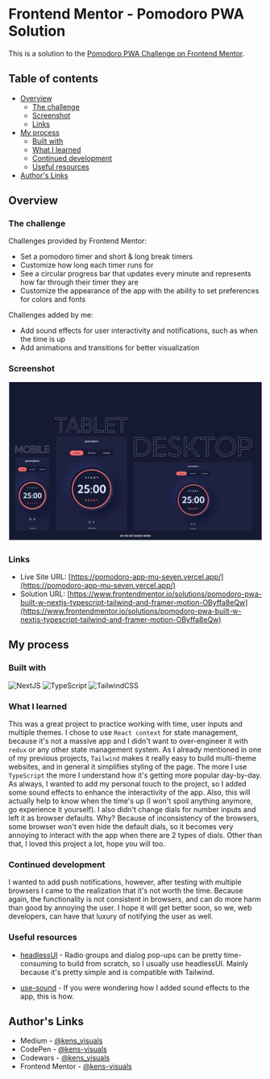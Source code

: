 # Frontend Mentor - Pomodoro PWA Solution

This is a solution to the [Pomodoro PWA Challenge on Frontend Mentor](https://www.frontendmentor.io/challenges/pomodoro-app-KBFnycJ6G).

## Table of contents

- [Overview](#overview)
  - [The challenge](#the-challenge)
  - [Screenshot](#screenshot)
  - [Links](#links)
- [My process](#my-process)
  - [Built with](#built-with)
  - [What I learned](#what-i-learned)
  - [Continued development](#continued-development)
  - [Useful resources](#useful-resources)
- [Author's Links](#authors-links)

## Overview

### The challenge

Challenges provided by Frontend Mentor:

- Set a pomodoro timer and short & long break timers
- Customize how long each timer runs for
- See a circular progress bar that updates every minute and represents how far through their timer they are
- Customize the appearance of the app with the ability to set preferences for colors and fonts

Challenges added by me:

- Add sound effects for user interactivity and notifications, such as when the time is up
- Add animations and transitions for better visualization

### Screenshot

![screenshot](./screenshot.png)

### Links

- Live Site URL: [https://pomodoro-app-mu-seven.vercel.app/](https://pomodoro-app-mu-seven.vercel.app/)
- Solution URL: [https://www.frontendmentor.io/solutions/pomodoro-pwa-built-w-nextjs-typescript-tailwind-and-framer-motion-OByffa8eQw](https://www.frontendmentor.io/solutions/pomodoro-pwa-built-w-nextjs-typescript-tailwind-and-framer-motion-OByffa8eQw)

## My process

### Built with

![NextJS](https://img.shields.io/badge/next.js-000000?style=for-the-badge&logo=nextdotjs&logoColor=white) ![TypeScript](https://img.shields.io/badge/TypeScript-007ACC?style=for-the-badge&logo=typescript&logoColor=white) ![TailwindCSS](https://img.shields.io/badge/Tailwind_CSS-38B2AC?style=for-the-badge&logo=tailwind-css&logoColor=white)

### What I learned

This was a great project to practice working with time, user inputs and multiple themes. I chose to use `React context` for state management, because it's not a massive app and I didn't want to over-engineer it with `redux` or any other state management system. As I already mentioned in one of my previous projects, `Tailwind` makes it really easy to build multi-theme websites, and in general it simplifies styling of the page. The more I use `TypeScript` the more I understand how it's getting more popular day-by-day. As always, I wanted to add my personal touch to the project, so I added some sound effects to enhance the interactivity of the app. Also, this will actually help to know when the time's up (I won't spoil anything anymore, go experience it yourself). I also didn't change dials for number inputs and left it as browser defaults. Why? Because of inconsistency of the browsers, some browser won't even hide the default dials, so it becomes very annoying to interact with the app when there are 2 types of dials. Other than that, I loved this project a lot, hope you will too.

### Continued development

I wanted to add push notifications, however, after testing with multiple browsers I came to the realization that it's not worth the time. Because again, the functionality is not consistent in browsers, and can do more harm than good by annoying the user. I hope it will get better soon, so we, web developers, can have that luxury of notifying the user as well.

### Useful resources

- [headlessUI](https://headlessui.com/) - Radio groups and dialog pop-ups can be pretty time-consuming to build from scratch, so I usually use headlessUI. Mainly because it's pretty simple and is compatible with Tailwind.

- [use-sound](https://github.com/joshwcomeau/use-sound#sprites) - If you were wondering how I added sound effects to the app, this is how.

## Author's Links

- Medium - [@kens_visuals](https://medium.com/@kens_visuals)
- CodePen - [@kens-visuals](https://codepen.io/kens-visuals)
- Codewars - [@kens_visuals](https://www.codewars.com/users/kens_visuals)
- Frontend Mentor - [@kens-visuals](https://www.frontendmentor.io/profile/kens-visuals)
